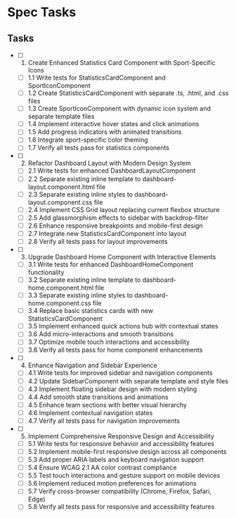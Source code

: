 # Spec Tasks

## Tasks

- [ ] 1. Create Enhanced Statistics Card Component with Sport-Specific Icons
  - [ ] 1.1 Write tests for StatisticsCardComponent and SportIconComponent
  - [ ] 1.2 Create StatisticsCardComponent with separate .ts, .html, and .css files
  - [ ] 1.3 Create SportIconComponent with dynamic icon system and separate template files
  - [ ] 1.4 Implement interactive hover states and click animations
  - [ ] 1.5 Add progress indicators with animated transitions
  - [ ] 1.6 Integrate sport-specific color theming
  - [ ] 1.7 Verify all tests pass for statistics components

- [ ] 2. Refactor Dashboard Layout with Modern Design System
  - [ ] 2.1 Write tests for enhanced DashboardLayoutComponent
  - [ ] 2.2 Separate existing inline template to dashboard-layout.component.html file
  - [ ] 2.3 Separate existing inline styles to dashboard-layout.component.css file
  - [ ] 2.4 Implement CSS Grid layout replacing current flexbox structure
  - [ ] 2.5 Add glassmorphism effects to sidebar with backdrop-filter
  - [ ] 2.6 Enhance responsive breakpoints and mobile-first design
  - [ ] 2.7 Integrate new StatisticsCardComponent into layout
  - [ ] 2.8 Verify all tests pass for layout improvements

- [ ] 3. Upgrade Dashboard Home Component with Interactive Elements
  - [ ] 3.1 Write tests for enhanced DashboardHomeComponent functionality
  - [ ] 3.2 Separate existing inline template to dashboard-home.component.html file
  - [ ] 3.3 Separate existing inline styles to dashboard-home.component.css file
  - [ ] 3.4 Replace basic statistics cards with new StatisticsCardComponent
  - [ ] 3.5 Implement enhanced quick actions hub with contextual states
  - [ ] 3.6 Add micro-interactions and smooth transitions
  - [ ] 3.7 Optimize mobile touch interactions and accessibility
  - [ ] 3.8 Verify all tests pass for home component enhancements

- [ ] 4. Enhance Navigation and Sidebar Experience
  - [ ] 4.1 Write tests for improved sidebar and navigation components
  - [ ] 4.2 Update SidebarComponent with separate template and style files
  - [ ] 4.3 Implement floating sidebar design with modern styling
  - [ ] 4.4 Add smooth state transitions and animations
  - [ ] 4.5 Enhance team sections with better visual hierarchy
  - [ ] 4.6 Implement contextual navigation states
  - [ ] 4.7 Verify all tests pass for navigation improvements

- [ ] 5. Implement Comprehensive Responsive Design and Accessibility
  - [ ] 5.1 Write tests for responsive behavior and accessibility features
  - [ ] 5.2 Implement mobile-first responsive design across all components
  - [ ] 5.3 Add proper ARIA labels and keyboard navigation support
  - [ ] 5.4 Ensure WCAG 2.1 AA color contrast compliance
  - [ ] 5.5 Test touch interactions and gesture support on mobile devices
  - [ ] 5.6 Implement reduced motion preferences for animations
  - [ ] 5.7 Verify cross-browser compatibility (Chrome, Firefox, Safari, Edge)
  - [ ] 5.8 Verify all tests pass for responsive and accessibility features